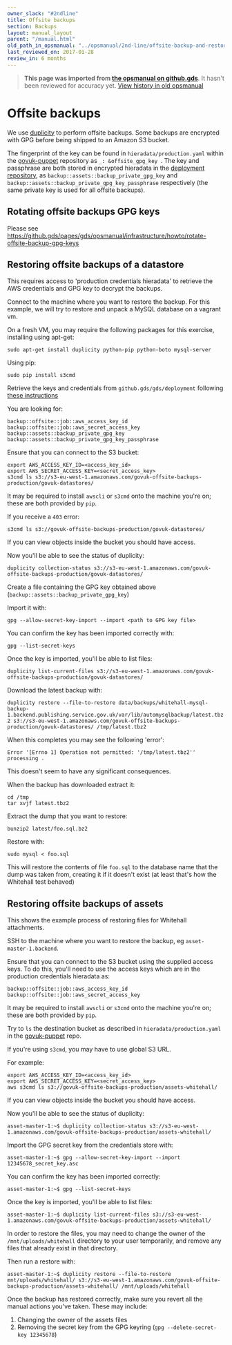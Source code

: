 ```yaml
---
owner_slack: "#2ndline"
title: Offsite backups
section: Backups
layout: manual_layout
parent: "/manual.html"
old_path_in_opsmanual: "../opsmanual/2nd-line/offsite-backup-and-restore.md"
last_reviewed_on: 2017-01-28
review_in: 6 months
---
```




> **This page was imported from [the opsmanual on github.gds](https://github.gds/gds/opsmanual)**.
It hasn't been reviewed for accuracy yet.
[View history in old opsmanual](https://github.gds/gds/opsmanual/tree/master/2nd-line/offsite-backup-and-restore.md)


# Offsite backups

We use [duplicity](http://duplicity.nongnu.org/) to perform offsite backups. Some
backups are encrypted with GPG before being shipped to an Amazon S3 bucket.

The fingerprint of the key can be found in `hieradata/production.yaml` within
the [govuk-puppet](https://github.com/alphagov/govuk-puppet) repository as
`_: &offsite_gpg_key `.
The key and passphrase are both stored in encrypted hieradata in the
[deployment repository](https://github.gds/gds/deployment),
as `backup::assets::backup_private_gpg_key` and `backup::assets::backup_private_gpg_key_passphrase`
respectively (the same private key is used for all offsite backups).

## Rotating offsite backups GPG keys

Please see
<https://github.gds/pages/gds/opsmanual/infrastructure/howto/rotate-offsite-backup-gpg-keys>

## Restoring offsite backups of a datastore

This requires access to 'production credentials hieradata' to retrieve the
AWS credentials and GPG key to decrypt the backups.

Connect to the machine where you want to restore the backup. For this example,
we will try to restore and unpack a MySQL database on a vagrant vm.

On a fresh VM, you may require the following packages for this exercise,
installing using apt-get:

```
sudo apt-get install duplicity python-pip python-boto mysql-server
```

Using pip:

`sudo pip install s3cmd`

Retrieve the keys and credentials from `github.gds/gds/deployment`
following [these instructions](https://github.gds/gds/deployment/tree/master/puppet#common-actions)

You are looking for:

```
backup::offsite::job::aws_access_key_id
backup::offsite::job::aws_secret_access_key
backup::assets::backup_private_gpg_key
backup::assets::backup_private_gpg_key_passphrase
```

Ensure that you can connect to the S3 bucket:

```
export AWS_ACCESS_KEY_ID=<access_key_id>
export AWS_SECRET_ACCESS_KEY=<secret_access_key>
s3cmd ls s3://s3-eu-west-1.amazonaws.com/govuk-offsite-backups-production/govuk-datastores/
```

It may be required to install `awscli` or `s3cmd` onto the machine you're on;
these are both provided by `pip`.

If you receive a `403` error:

`s3cmd ls s3://govuk-offsite-backups-production/govuk-datastores/`

If you can view objects inside the bucket you should have access.

Now you'll be able to see the status of duplicity:

`duplicity collection-status s3://s3-eu-west-1.amazonaws.com/govuk-offsite-backups-production/govuk-datastores/`

Create a file containing the GPG key obtained above (`backup::assets::backup_private_gpg_key`)

Import it with:

`gpg --allow-secret-key-import --import <path to GPG key file>`

You can confirm the key has been imported correctly with:

`gpg --list-secret-keys`

Once the key is imported, you'll be able to list files:

`duplicity list-current-files s3://s3-eu-west-1.amazonaws.com/govuk-offsite-backups-production/govuk-datastores/`

Download the latest backup with:

`duplicity restore --file-to-restore data/backups/whitehall-mysql-backup-1.backend.publishing.service.gov.uk/var/lib/automysqlbackup/latest.tbz2 s3://s3-eu-west-1.amazonaws.com/govuk-offsite-backups-production/govuk-datastores/ /tmp/latest.tbz2`

When this completes you may see the following 'error':

`Error '[Errno 1] Operation not permitted: '/tmp/latest.tbz2'' processing .`

This doesn't seem to have any significant consequences.

When the backup has downloaded extract it:

```
cd /tmp
tar xvjf latest.tbz2
```

Extract the dump that you want to restore:

```
bunzip2 latest/foo.sql.bz2
```

Restore with:

`sudo mysql < foo.sql`

This will restore the contents of file `foo.sql` to the database name that the
dump was taken from, creating it if it doesn't exist (at least that's how the Whitehall test behaved)

## Restoring offsite backups of assets

This shows the example process of restoring files for Whitehall attachments.

SSH to the machine where you want to restore the backup, eg
`asset-master-1.backend`.

Ensure that you can connect to the S3 bucket using the supplied access keys.
To do this, you'll need to use the access keys
which are in the production credentials hieradata as:

```
backup::offsite::job::aws_access_key_id
backup::offsite::job::aws_secret_access_key
```

It may be required to install `awscli` or `s3cmd` onto the machine you're on;
these are both provided by `pip`.

Try to `ls` the destination bucket as described in `hieradata/production.yaml`
in the [govuk-puppet](https://github.com/alphagov/govuk-puppet) repo.

If you're using `s3cmd`, you may have to use global S3 URL.

For example:

```
export AWS_ACCESS_KEY_ID=<access_key_id>
export AWS_SECRET_ACCESS_KEY=<secret_access_key>
aws s3cmd ls s3://govuk-offsite-backups-production/assets-whitehall/
```

If you can view objects inside the bucket you should have access.

Now you'll be able to see the status of duplicity:

`asset-master-1:~$ duplicity collection-status s3://s3-eu-west-1.amazonaws.com/govuk-offsite-backups-production/assets-whitehall/`

Import the GPG secret key from the credentials store with:

`asset-master-1:~$ gpg --allow-secret-key-import --import 12345678_secret_key.asc`

You can confirm the key has been imported correctly:

`asset-master-1:~$ gpg --list-secret-keys`

Once the key is imported, you'll be able to list files:

`asset-master-1:~$ duplicity list-current-files s3://s3-eu-west-1.amazonaws.com/govuk-offsite-backups-production/assets-whitehall/`

In order to restore the files, you may need to change the owner of the
`/mnt/uploads/whitehall` directory to your user temporarily, and remove
any files that already exist in that directory.

Then run a restore with:

`asset-master-1:~$ duplicity restore --file-to-restore mnt/uploads/whitehall/ s3://s3-eu-west-1.amazonaws.com/govuk-offsite-backups-production/assets-whitehall/ /mnt/uploads/whitehall`

Once the backup has restored correctly, make sure you revert all the
manual actions you've taken. These may include:

1.  Changing the owner of the assets files
2.  Removing the secret key from the GPG keyring
    (`gpg --delete-secret-key 12345678`)
